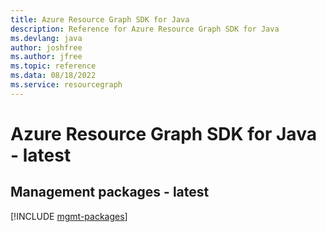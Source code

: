 ```yaml
---
title: Azure Resource Graph SDK for Java
description: Reference for Azure Resource Graph SDK for Java
ms.devlang: java
author: joshfree
ms.author: jfree
ms.topic: reference
ms.data: 08/18/2022
ms.service: resourcegraph
---
```

# Azure Resource Graph SDK for Java - latest

## Management packages - latest
[!INCLUDE [mgmt-packages](resource-graph-mgmt-index.md)]